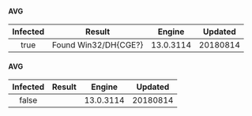 #### AVG

| Infected |        Result        |  Engine   | Updated  |
| :------: | :------------------: | :-------: | :------: |
|   true   | Found Win32/DH{CGE?} | 13.0.3114 | 20180814 |

#### AVG

| Infected | Result |  Engine   | Updated  |
| :------: | :----: | :-------: | :------: |
|  false   |        | 13.0.3114 | 20180814 |
